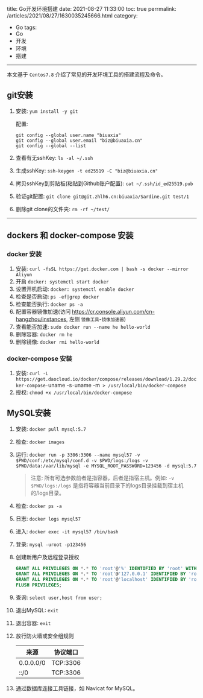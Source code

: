 title: Go开发环境搭建
date: 2021-08-27 11:33:00
toc: true
perrmalink: /articles/2021/08/27/1630035245666.html
category:
 - Go
tags:
 - Go
 - 开发
 - 环境
 - 搭建
---

本文基于 `Centos7.8` 介绍了常见的开发环境工具的搭建流程及命令。

## git安装

1. 安装: `yum install -y git`
    
    配置:
    
    ```shell
    git config --global user.name "biuaxia"
    git config --global user.email "biz@biuaxia.cn"
    git config --global --list
    ```
    
2. 查看有无sshKey: `ls -al ~/.ssh`
3. 生成sshKey: `ssh-keygen -t ed25519 -C "biz@biuaxia.cn"`
4. 拷贝sshKey到剪贴板(粘贴到Github账户配置): `cat ~/.ssh/id_ed25519.pub`
5. 验证git配置: `git clone git@git.zhlh6.cn:biuaxia/Sardine.git test/1`
6. 删除git clone的文件夹: `rm -rf ~/test/`


<!-- more -->


---

## dockers 和 docker-compose 安装

### docker 安装

1. 安装: `curl -fsSL https://get.docker.com | bash -s docker --mirror Aliyun`
2. 开启 `docker: systemctl start docker`
3. 设置开机启动: `docker: systemctl enable docker`
4. 检查是否启动: `ps -ef|grep docker`
5. 检查能否执行: `docker ps -a`
6. 配置容器镜像加速(访问 <https://cr.console.aliyun.com/cn-hangzhou/instances>, 左侧 `镜像工具`-`镜像加速器`)
7. 查看能否加速: `sudo docker run --name he hello-world`
8. 删除容器: `docker rm he`
9. 删除镜像: `docker rmi hello-world`

### docker-compose 安装

1. 安装: `curl -L https://get.daocloud.io/docker/compose/releases/download/1.29.2/docker-compose-`uname -s`-`uname -m` > /usr/local/bin/docker-compose`
2. 授权: `chmod +x /usr/local/bin/docker-compose`

## MySQL安装

1. 安装: `docker pull mysql:5.7`
2. 检查: `docker images`
3. 运行: `docker run -p 3306:3306 --name mysql57 -v $PWD/conf:/etc/mysql/conf.d -v $PWD/logs:/logs -v $PWD/data:/var/lib/mysql -e MYSQL_ROOT_PASSWORD=123456 -d mysql:5.7`
    
    > 注意: 所有可选参数前者是指容器，后者是指宿主机。例如: `-v $PWD/logs:/logs` 是指将容器当前目录下的logs目录挂载到宿主机的/logs目录。
    
4. 检查: `docker ps -a`
5. 日志: `docker logs mysql57`
6. 进入: `docker exec -it mysql57 /bin/bash`
7. 登录: `mysql -uroot -p123456`
8. 创建新用户及远程登录授权
    
    ```sql
    GRANT ALL PRIVILEGES ON *.* TO 'root'@'%' IDENTIFIED BY 'root' WITH GRANT OPTION;
    GRANT ALL PRIVILEGES ON *.* TO 'root'@'127.0.0.1' IDENTIFIED BY 'root' WITH GRANT OPTION;
    GRANT ALL PRIVILEGES ON *.* TO 'root'@'localhost' IDENTIFIED BY 'root' WITH GRANT OPTION;
    FLUSH PRIVILEGES;
    ```
    
9. 查询: `select user,host from user;`
10. 退出MySQL: `exit`
11. 退出容器: `exit`
12. 放行防火墙或安全组规则
    
    | 来源 | 协议端口 |
    | ---- | -------- |
    | 0.0.0.0/0 | TCP:3306 |
    | ::/0 | TCP:3306 |
    
13. 通过数据库连接工具链接，如 Navicat for MySQL。
